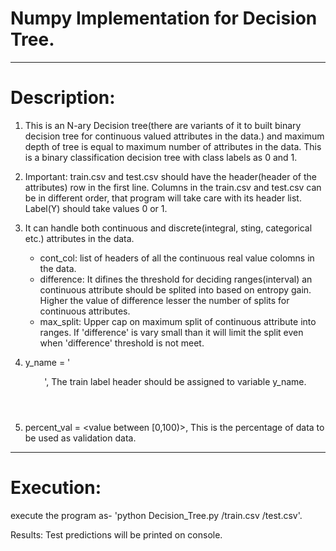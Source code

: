 # Numpy Implementation for Decision Tree.
----------------------------------------------
# Description:
1) This is an N-ary Decision tree(there are variants of it to built binary decision tree for continuous valued attributes in the data.) and maximum depth of tree is equal to maximum number of attributes in the data. This is a binary classification decision tree with class labels as 0 and 1.

2) Important: train.csv and test.csv should have the header(header of the attributes) row in the first line. Columns in the train.csv and test.csv can be in different order, that program will take care with its header list. Label(Y) should take values 0 or 1.

3) It can handle both continuous and discrete(integral, sting, categorical etc.) attributes in the data.
     - cont_col: list of headers of all the continuous real value colomns in the data.
     - difference: It difines the threshold for deciding ranges(interval) an continuous attribute should be splited into based on entropy gain. Higher the value of difference lesser the number of splits for continuous attributes.
     - max_split: Upper cap on maximum split of continuous attribute into ranges. If 'difference' is vary small than it will limit the split even when 'difference' threshold is not meet.

4) y_name = '<header of the label>', The train label header should be assigned to variable y_name.

5) percent_val = <value between [0,100)>, This is the percentage of data to be used as validation data.
---------------------------------------------
# Execution: 
execute the program as- 'python Decision_Tree.py /train.csv /test.csv'.

Results: Test predictions will be printed on console.
